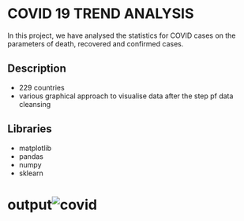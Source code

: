 
# COVID 19 TREND ANALYSIS

In this project, we have analysed the statistics for COVID cases on the parameters of death, recovered and confirmed cases.


## Description

- 229 countries
- various graphical approach to visualise data after the step pf data cleansing


## Libraries
-  matplotlib
-  pandas
-  numpy 
-  sklearn

# output![covid](https://user-images.githubusercontent.com/92213377/215007974-b86981f9-089d-4d43-b4c9-5e23cae953fe.png)
